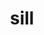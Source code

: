 ---
category: 4-letters
denotation: null
name: sill
reference_link: https://www.etymonline.com/word/sill
root_language: null
root_name: null
title: sill
type: free
word_sums:
- respelling: sill
  sum: 'Sill + '
---